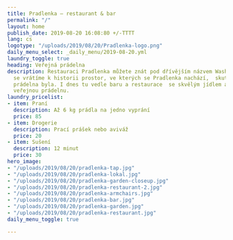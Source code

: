 ```yaml
---
title: Pradlenka – restaurant & bar
permalink: "/"
layout: home
publish_date: 2019-08-20 16:08:80 +/-TTTT
lang: cs
logotype: "/uploads/2019/08/20/Pradlenka-logo.png"
daily_menu_select: _daily_menu/2019-08-20.yml
laundry_toggle: true
heading: Veřejná prádelna
description: Restauraci Pradlenka můžete znát pod dřívějším názvem Wash Café. Když
  se vrátíme k historii prostor, ve kterých se Pradlenka nachází,  skutečně zde dříve
  prádelna byla. I dnes tu vedle baru a restaurace  se skvělým jídlem a pitím najdete
  veřejnou prádelnu.
laundry_pricelist:
- item: Praní
  description: Až 6 kg prádla na jedno vyprání
  price: 85
- item: Drogerie
  description: Prací prášek nebo aviváž
  price: 20
- item: Sušení
  description: 12 minut
  price: 30
hero_image:
- "/uploads/2019/08/20/pradlenka-tap.jpg"
- "/uploads/2019/08/20/pradlenka-lokal.jpg"
- "/uploads/2019/08/20/pradlenka-garden-closeup.jpg"
- "/uploads/2019/08/20/pradlenka-restaurant-2.jpg"
- "/uploads/2019/08/20/pradlenka-armchairs.jpg"
- "/uploads/2019/08/20/pradlenka-bar.jpg"
- "/uploads/2019/08/20/pradlenka-garden.jpg"
- "/uploads/2019/08/20/pradlenka-restaurant.jpg"
daily_menu_toggle: true

---
```

